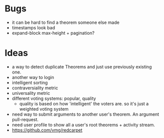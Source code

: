 # Bugs

- it can be hard to find a theorem someone else made
- timestamps look bad
- expand-block max-height + pagination?

# Ideas

- a way to detect duplicate Theorems and just use previously existing one.
- another way to login
- intelligent sorting
- contraversiality metric
- universality metric
- different voting systems: popular, quality
    - quality is based on how 'intelligent' the voters are. so it's just a weighted voting system
- need way to submit arguments to another user's theorem. An argument pull-request.
- need user profile to show all a user's root theorems + activity stream.
- https://github.com/vmg/redcarpet
